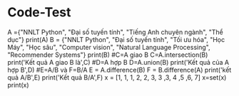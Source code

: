 # Code-Test
A ={"NNLT Python", "Đại số tuyến tính", "Tiếng Anh chuyên ngành", "Thể dục"}
print(A)
B = {"NNLT Python", "Đại số tuyến tính", "Tối ưu hóa", "Học Máy", "Học sâu", "Computer vision", "Natural Language Processing", "Recommender Systems"}
print(B)
#C=A giao B
C=A.intersection(B)
print('Kết quả A giao B là',C)
#D=A hợp B
D=A.union(B)
print('Kết quả của A hợp B',D)
#E=A/B và F=B/A
E = A.difference(B)
F = B.difference(A)
print('kết quả A/B',E)
print('Kết quả B/A',F)
x = [1, 1, 1, 2, 2, 3, 3 ,3, 4 ,5 ,6, 7]
x=set(x)
print(x)
